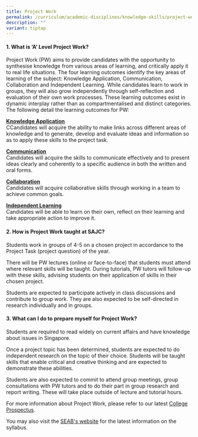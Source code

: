 ```yaml
---
title: Project Work
permalink: /curriculum/academic-disciplines/knowledge-skills/project-work/
description: ""
variant: tiptap
---
```

<h4><strong>1. What is ‘A’ Level Project Work?</strong></h4>
<p>Project Work (PW) aims to provide candidates with the opportunity to synthesise
knowledge from various areas of learning, and critically apply it to real
life situations. The four learning outcomes identify the key areas of learning
of the subject: Knowledge Application, Communication, Collaboration and
Independent Learning. While candidates learn to work in groups, they will
also grow independently through self-reflection and evaluation of their
own work processes. These learning outcomes exist in dynamic interplay
rather than as compartmentalised and distinct categories. The following
detail the learning outcomes for PW:</p>
<p><strong><u>Knowledge Application<br></u></strong>CCandidates will acquire
the ability to make links across different areas of knowledge and to generate,
develop and evaluate ideas and information so as to apply these skills
to the project task.</p>
<p><strong><u>Communication<br></u></strong>Candidates will acquire the skills
to communicate effectively and to present ideas clearly and coherently
to a specific audience in both the written and oral forms.</p>
<p><strong><u>Collaboration<br></u></strong>Candidates will acquire collaborative
skills through working in a team to achieve common goals.</p>
<p><strong><u>Independent Learning<br></u></strong>Candidates will be able
to learn on their own, reflect on their learning and take appropriate action
to improve it.</p>
<h4><strong>2. How is Project Work taught at SAJC?</strong></h4>
<p>Students work in groups of 4-5 on a chosen project in accordance to the
Project Task (project question) of the year.</p>
<p>There will be PW lectures (online or face-to-face) that students must
attend where relevant skills will be taught. During tutorials, PW tutors
will follow-up with these skills, advising students on their application
of skills in their chosen project.</p>
<p>Students are expected to participate actively in class discussions and
contribute to group work. They are also expected to be self-directed in
research individually and in groups.</p>
<h4><strong>3. What can I do to prepare myself for Project Work?</strong></h4>
<p>Students are required to read widely on current affairs and have knowledge
about issues in Singapore.</p>
<p>Once a project topic has been determined, students are expected to do
independent research on the topic of their choice. Students will be taught
skills that enable critical and creative thinking and are expected to demonstrate
these abilities.</p>
<p>Students are also expected to commit to attend group meetings, group consultations
with PW tutors and to do their part in group research and report writing.
These will take place outside of lecture and tutorial hours.</p>
<p>For more information about Project Work, please refer to our latest
<a href="/admissions/college-prospectus/" rel="noopener nofollow" target="_blank">College Prospectus</a>.</p>
<p>You may also visit the <a href="https://www.seab.gov.sg/gce-a-level/school-candidates/" rel="noopener nofollow" target="_blank">SEAB's website</a> for
the latest information on the syllabus.</p>
<p></p>
<p></p>